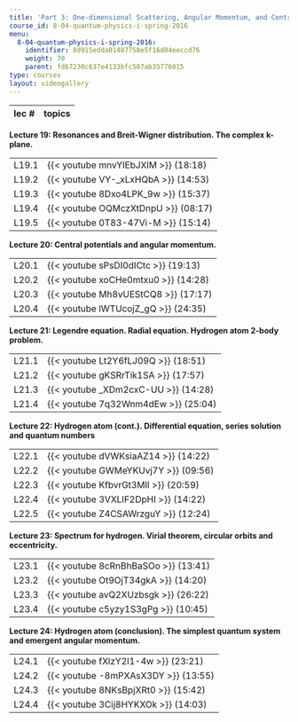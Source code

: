 ```yaml
---
title: 'Part 3: One-dimensional Scattering, Angular Momentum, and Central Potentials'
course_id: 8-04-quantum-physics-i-spring-2016
menu:
  8-04-quantum-physics-i-spring-2016:
    identifier: 8d915edda01487758e5f16d04eeccd76
    weight: 70
    parent: fd67230c637e4133bfc507ab35776015
type: courses
layout: videogallery
---
```

  
| lec # | topics |
| --- | --- |

**Lecture 19: Resonances and Breit-Wigner distribution. The complex k-plane.**

| | |
| --- | --- |
| L19.1 | {{< youtube mnvYIEbJXlM >}} (18:18) |
| L19.2 | {{< youtube VY-\_xLxHQbA >}} (14:53) |
| L19.3 | {{< youtube 8Dxo4LPK\_9w >}} (15:37) |
| L19.4 | {{< youtube OQMczXtDnpU >}} (08:17) |
| L19.5 | {{< youtube 0T83-47Vi-M >}} (15:14) |

**Lecture 20: Central potentials and angular momentum.**

| | |
| --- | --- |
| L20.1 | {{< youtube sPsDI0dICtc >}} (19:13) |
| L20.2 | {{< youtube xoCHe0mtxu0 >}} (14:28) |
| L20.3 | {{< youtube Mh8vUEStCQ8 >}} (17:17) |
| L20.4 | {{< youtube lWTUcojZ\_gQ >}} (24:35) |

**Lecture 21: Legendre equation. Radial equation. Hydrogen atom 2-body problem.**

| | |
| --- | --- |
| L21.1 | {{< youtube Lt2Y6fLJ09Q >}} (18:51) |
| L21.2 | {{< youtube gKSRrTik1SA >}} (17:57) |
| L21.3 | {{< youtube \_XDm2cxC-UU >}} (14:28) |
| L21.4 | {{< youtube 7q32Wnm4dEw >}} (25:04) |

**Lecture 22: Hydrogen atom (cont.). Differential equation, series solution and quantum numbers**

| | |
| --- | --- |
| L22.1 | {{< youtube dVWKsiaAZ14 >}} (14:22) |
| L22.2 | {{< youtube GWMeYKUvj7Y >}} (09:56) |
| L22.3 | {{< youtube KfbvrGt3MlI >}} (20:59) |
| L22.4 | {{< youtube 3VXLIF2DpHI >}} (14:22) |
| L22.5 | {{< youtube Z4CSAWrzguY >}} (12:24) |

**Lecture 23: Spectrum for hydrogen. Virial theorem, circular orbits and eccentricity.**

| | |
| --- | --- |
| L23.1 | {{< youtube 8cRnBhBaSOo >}} (13:41) |
| L23.2 | {{< youtube Ot9OjT34gkA >}} (14:20) |
| L23.3 | {{< youtube avQ2XUzbsgk >}} (26:22) |
| L23.4 | {{< youtube c5yzy1S3gPg >}} (10:45) |

**Lecture 24: Hydrogen atom (conclusion). The simplest quantum system and emergent angular momentum.**

| | |
| --- | --- |
| L24.1 | {{< youtube fXlzY2l1-4w >}} (23:21) |
| L24.2 | {{< youtube -8mPXAsX3DY >}} (13:55) |
| L24.3 | {{< youtube 8NKsBpjXRt0 >}} (15:42) |
| L24.4 | {{< youtube 3Cij8HYKXOk >}} (14:03)